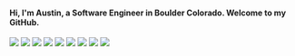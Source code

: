 #### Hi, I'm Austin, a Software Engineer in Boulder Colorado. Welcome to my GitHub.

[![](https://img.shields.io/website?color=929cc0&down_color=7ea4b3&down_message=AustinWhite.com&label=Website&style=flat&up_color=7ea4b3&up_message=AustinWhite.com&url=https%3A%2F%2Fwww.austinwhite.com%2F)](https://www.austinwhite.com/)
![](https://img.shields.io/badge/-Linux-d5dbdb?style=flat&logo=linux&logoColor=black)
![](https://img.shields.io/badge/-Neovim-d5dbdb?style=flat&logo=Neovim&logoColor=black)
![](https://img.shields.io/badge/-Web3-d5dbdb?style=flat&logo=Ethereum&logoColor=black)
![](https://img.shields.io/badge/-Python-d5dbdb?style=flat&logo=Python&logoColor=black)
![](https://img.shields.io/badge/-Solidity-d5dbdb?style=flat&logo=Solidity&logoColor=black)
![](https://img.shields.io/badge/-React-d5dbdb?style=flat&logo=React&logoColor=black)
![](https://img.shields.io/badge/-C/C++-d5dbdb?style=flat&logo=C&logoColor=black)
![](https://img.shields.io/badge/-Rust-d5dbdb?style=flat&logo=Rust&logoColor=black)
